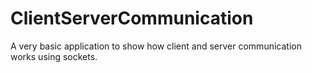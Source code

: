 # ClientServerCommunication
A very basic application to show how client and server communication works using sockets.
